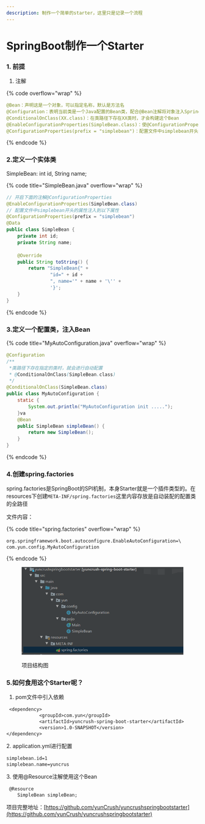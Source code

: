 ```yaml
---
description: 制作一个简单的starter，这里只是记录一个流程
---
```


# SpringBoot制作一个Starter

### 1. 前提

1. 注解

{% code overflow="wrap" %}
```yaml
@Bean：声明这是一个对象，可以指定名称，默认是方法名
@Configuration：表明当前类是一个Java配置的Bean类，配合@Bean注解将对象注入Spring容器类
@ConditionalOnClass(XX.class)：在类路径下存在XX类时，才会构建这个Bean
@EnableConfigurationProperties(SimpleBean.class)：使@ConfigurationProperties(prefix = "simplebean")生效
@ConfigurationProperties(prefix = "simplebean")：配置文件中simplebean开头的属性注入到以下属性
```
{% endcode %}

### 2.定义一个实体类

SimpleBean: int id, String name;

{% code title="SimpleBean.java" overflow="wrap" %}
```java
// 开启下面的注解@ConfigurationProperties
@EnableConfigurationProperties(SimpleBean.class)
// 配置文件中simplebean开头的属性注入到以下属性
@ConfigurationProperties(prefix = "simplebean")
@Data
public class SimpleBean {
    private int id;
    private String name;

    @Override
    public String toString() {
        return "SimpleBean{" +
                "id=" + id +
                ", name='" + name + '\'' +
                '}';
    }
}

```
{% endcode %}

### 3.定义一个配置类，注入Bean

{% code title="MyAutoConfiguration.java" overflow="wrap" %}
```java
@Configuration
/**
 *类路径下存在指定的类时，就会进行自动配置
 * @ConditionalOnClass(SimpleBean.class)
 */
@ConditionalOnClass(SimpleBean.class)
public class MyAutoConfiguration {
    static {
        System.out.println("MyAutoConfiguration init .....");
    }va
    @Bean
    public SimpleBean simpleBean() {
        return new SimpleBean();
    }
}

```
{% endcode %}

### 4.创建spring.factories

spring.factories是SpringBoot的SPI机制，本身Starter就是一个插件类型的。在resources下创建`META-INF/spring.factories`这里内容存放是自动装配的配置类的全路径

文件内容：

{% code title="spring.factories" overflow="wrap" %}
```factor
org.springframework.boot.autoconfigure.EnableAutoConfiguration=\
com.yun.config.MyAutoConfiguration
```
{% endcode %}

<figure><img src="../../.gitbook/assets/image (1) (4).png" alt=""><figcaption><p>项目结构图</p></figcaption></figure>

### 5.如何食用这个Starter呢？

1. pom文件中引入依赖

```
 <dependency>
            <groupId>com.yun</groupId>
            <artifactId>yuncrush-spring-boot-starter</artifactId>
            <version>1.0-SNAPSHOT</version>
</dependency>
```

2\. application.yml进行配置

```
simplebean.id=1
simplebean.name=yuncrus
```

3\. 使用@Resource注解使用这个Bean

```
 @Resource
    SimpleBean simpleBean;
```

项目完整地址：[https://github.com/yunCrush/yuncrushspringbootstarter](https://github.com/yunCrush/yuncrushspringbootstarter)
